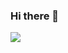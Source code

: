### Hi there 👋

<a href="https://mwangmoong.tistory.com/" target="_blank"><img src="https://img.shields.io/badge/https://mwangmoong.tistory.com/-EA4334?style=flat-square&logo=Gmail&logoColor=white"/></a>

<!--
**swpark907/swpark907** is a ✨ _special_ ✨ repository because its `README.md` (this file) appears on your GitHub profile.

Here are some ideas to get you started:

- 🔭 I’m currently working on ...
- 🌱 I’m currently learning ...
- 👯 I’m looking to collaborate on ...
- 🤔 I’m looking for help with ...
- 💬 Ask me about ...
- 📫 How to reach me: ...
- 😄 Pronouns: ...
- ⚡ Fun fact: ...
-->
